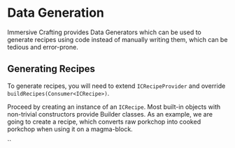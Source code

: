# Data Generation

Immersive Crafting provides Data Generators which can be used
to generate recipes using code instead of manually writing them,
which can be tedious and error-prone.

## Generating Recipes

To generate recipes, you will need to extend `ICRecipeProvider`
and override `buildRecipes(Consumer<ICRecipe>)`.

Proceed by creating an instance of an `ICRecipe`.
Most built-in objects with non-trivial constructors provide Builder classes.
As an example, we are going to create a recipe, which converts raw porkchop into cooked porkchop
when using it on a magma-block.

``
